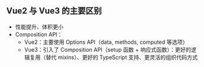 ## Vue2 与 Vue3 的主要区别
- 性能提升、体积更小
- Composition API：
   - Vue2：主要使用 Options API（data, methods, computed 等选项）
   - Vue3：引入了 Composition API（setup 函数 + 响应式函数）：更好的逻辑复用（替代 mixins）、更好的 TypeScript 支持、更灵活的组织代码方式
